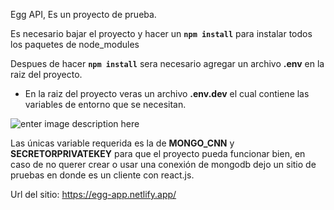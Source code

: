 Egg API, Es un proyecto de prueba.

Es necesario bajar el proyecto y hacer un **`npm install`** para instalar todos los paquetes de node_modules

Despues de hacer **`npm install`** sera necesario agregar un archivo **.env** en la raiz del proyecto.

 - En la raiz del proyecto veras un archivo **.env.dev** el cual contiene las variables de entorno que se necesitan.
 
![enter image description here](https://firebasestorage.googleapis.com/v0/b/ontazapp.appspot.com/o/variables.JPG?alt=media&token=29e1e00e-d97b-483b-9c08-addf53f6ebc5)

Las únicas variable requerida es la de **MONGO_CNN** y **SECRETORPRIVATEKEY** para que el proyecto pueda funcionar bien, en caso de no querer crear o usar una conexión de mongodb dejo un sitio de pruebas en donde es un cliente con react.js.

Url del sitio: https://egg-app.netlify.app/